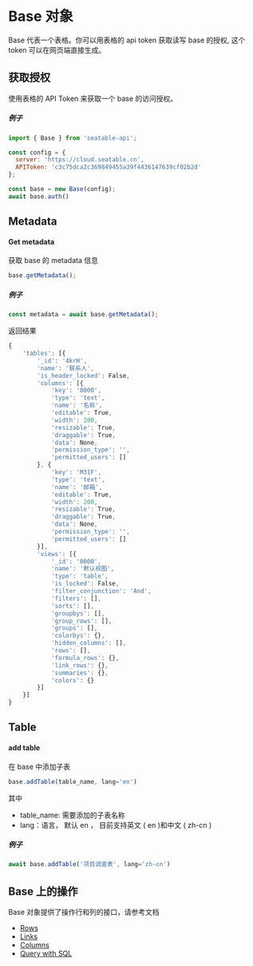# Base 对象

Base 代表一个表格。你可以用表格的 api token 获取读写 base 的授权, 这个 token 可以在网页端直接生成。

## 获取授权

使用表格的 API Token 来获取一个 base 的访问授权。

##### 例子

```javascript
import { Base } from 'seatable-api';

const config = {
  server: 'https://cloud.seatable.cn',
  APIToken: 'c3c75dca2c369849455a39f4436147639cf02b2d'
};

const base = new Base(config);
await base.auth()
```

## Metadata

#### Get metadata

获取 base 的 metadata 信息

```javascript
base.getMetadata();
```

##### 例子

```javascript
const metadata = await base.getMetadata();
```

返回结果

```javascript
{
	'tables': [{
		'_id': '4krH',
		'name': '联系人',
		'is_header_locked': False,
		'columns': [{
			'key': '0000',
			'type': 'text',
			'name': '名称',
			'editable': True,
			'width': 200,
			'resizable': True,
			'draggable': True,
			'data': None,
			'permission_type': '',
			'permitted_users': []
		}, {
			'key': 'M31F',
			'type': 'text',
			'name': '邮箱',
			'editable': True,
			'width': 200,
			'resizable': True,
			'draggable': True,
			'data': None,
			'permission_type': '',
			'permitted_users': []
		}],
		'views': [{
			'_id': '0000',
			'name': '默认视图',
			'type': 'table',
			'is_locked': False,
			'filter_conjunction': 'And',
			'filters': [],
			'sorts': [],
			'groupbys': [],
			'group_rows': [],
			'groups': [],
			'colorbys': {},
			'hidden_columns': [],
			'rows': [],
			'formula_rows': {},
			'link_rows': {},
			'summaries': {},
			'colors': {}
		}]
	}]
}
```

## Table

#### add table

在 base 中添加子表

```javascript
base.addTable(table_name, lang='en')
```

其中

* table_name: 需要添加的子表名称
* lang：语言， 默认 en ， 目前支持英文 ( en )和中文 ( zh-cn )

##### 例子

```javascript
await base.addTable('项目调查表', lang='zh-cn')
```

#### 

## Base 上的操作

Base 对象提供了操作行和列的接口，请参考文档

* [Rows](rows.md)
* [Links](links.md)
* [Columns](columns.md)
* [Query with SQL](query.md)

